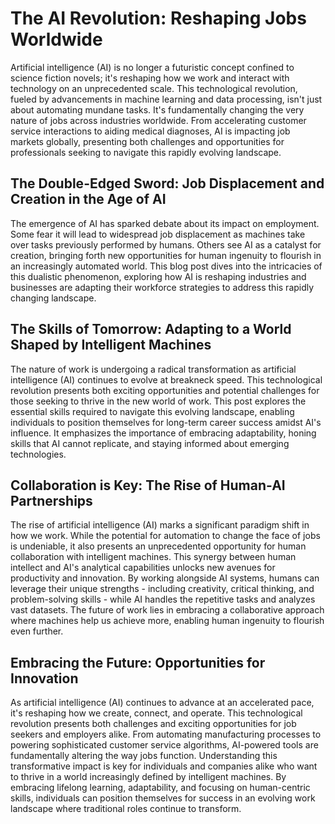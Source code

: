 # The AI Revolution: Reshaping Jobs Worldwide 

Artificial intelligence (AI) is no longer a futuristic concept confined to science fiction novels; it's reshaping how we work and interact with technology on an unprecedented scale. This technological revolution, fueled by advancements in machine learning and data processing, isn't just about automating mundane tasks. It's fundamentally changing the very nature of jobs across industries worldwide.  From accelerating customer service interactions to aiding medical diagnoses, AI is impacting job markets globally, presenting both challenges and opportunities for professionals seeking to navigate this rapidly evolving landscape. 

## The Double-Edged Sword: Job Displacement and Creation in the Age of AI

The emergence of AI has sparked debate about its impact on employment. Some fear it will lead to widespread job displacement as machines take over tasks previously performed by humans. Others see AI as a catalyst for creation, bringing forth new opportunities for human ingenuity to flourish in an increasingly automated world.  This blog post dives into the intricacies of this dualistic phenomenon, exploring how AI is reshaping industries and businesses are adapting their workforce strategies to address this rapidly changing landscape. 

## The Skills of Tomorrow: Adapting to a World Shaped by Intelligent Machines

The nature of work is undergoing a radical transformation as artificial intelligence (AI) continues to evolve at breakneck speed. This technological revolution presents both exciting opportunities and potential challenges for those seeking to thrive in the new world of work.  This post explores the essential skills required to navigate this evolving landscape, enabling individuals to position themselves for long-term career success amidst AI's influence. It emphasizes the importance of embracing adaptability, honing skills that AI cannot replicate, and staying informed about emerging technologies.

## Collaboration is Key: The Rise of Human-AI Partnerships 

The rise of artificial intelligence (AI) marks a significant paradigm shift in how we work.  While the potential for automation to change the face of jobs is undeniable, it also presents an unprecedented opportunity for human collaboration with intelligent machines. This synergy between human intellect and AI's analytical capabilities unlocks new avenues for productivity and innovation. By working alongside AI systems, humans can leverage their unique strengths - including creativity, critical thinking, and problem-solving skills - while AI handles the repetitive tasks and analyzes vast datasets.  The future of work lies in embracing a collaborative approach where machines help us achieve more, enabling human ingenuity to flourish even further.

## Embracing the Future: Opportunities for Innovation 


As artificial intelligence (AI) continues to advance at an accelerated pace, it's reshaping how we create, connect, and operate. This technological revolution presents both challenges and exciting opportunities for job seekers and employers alike. From automating manufacturing processes to powering sophisticated customer service algorithms, AI-powered tools are fundamentally altering the way jobs function.  Understanding this transformative impact is key for individuals and companies alike who want to thrive in a world increasingly defined by intelligent machines. By embracing lifelong learning, adaptability, and focusing on human-centric skills, individuals can position themselves for success in an evolving work landscape where traditional roles continue to transform.